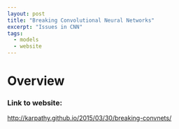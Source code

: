 ```yaml
---
layout: post
title: "Breaking Convolutional Neural Networks"
excerpt: "Issues in CNN"
tags:
  - models
  - website
---
```


# Overview



### Link to website:
http://karpathy.github.io/2015/03/30/breaking-convnets/
